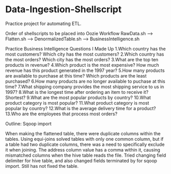 # Data-Ingestion-Shellscript
Practice project for automating ETL.


Order of shellscripts to be placed into Oozie Workflow
RawData.sh --> Flatten.sh --> DenormalizedTable.sh --> BusinessIntelligence.sh



Practice Business Intelligence Questions I Made Up
1.Which country has the most customers? Which city has the most customers?
2.Which country has the most orders? Which city has the most orders?
3.What are the top ten products in revenue? 
4.Which product is the most expensive? How much revenue has this product generated in the 1997 year?
5.How many products are available to purchase at this time? Which products are the least purchased?
6.How many products are no longer available to puchase at this time?
7.What shipping company provides the most shipping service to us in 1997?
8.What is the longest time after ordering an item to receive it? Shortest? 
9.What are the most popular products by country?
10.What product category is most popular? 
11.What product category is most popular by country?
12.What is the average delivery time for a product?
13.Who are the employees that process most orders? 


Outline:
Sqoop import

When making the flattened table, there were duplicate columns within the tables. Using equi-joins solved tables with only one common column, but if a table had two duplicate columns, there was a need to specifically exclude it when joining. 
The address column value has a comma within it, causing mismatched columns when the hive table reads the file. Tried changing field delimiter for hive table, and also changed fields terminated by for sqoop import. Still has not fixed the table.
